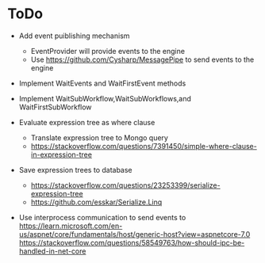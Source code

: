 # ToDo
* Add event puiblishing mechanism
	* EventProvider will provide events to the engine
	* Use https://github.com/Cysharp/MessagePipe to send events to the engine
* Implement WaitEvents and WaitFirstEvent methods
* Implement WaitSubWorkflow,WaitSubWorkflows,and WaitFirstSubWorkflow




* Evaluate expression tree as where clause
	* Translate expression tree to Mongo query
	* https://stackoverflow.com/questions/7391450/simple-where-clause-in-expression-tree
* Save expression trees to database
	* https://stackoverflow.com/questions/23253399/serialize-expression-tree
	* https://github.com/esskar/Serialize.Linq

* Use interprocess communication to send events to 
https://learn.microsoft.com/en-us/aspnet/core/fundamentals/host/generic-host?view=aspnetcore-7.0
https://stackoverflow.com/questions/58549763/how-should-ipc-be-handled-in-net-core